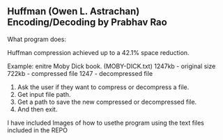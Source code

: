 ## Huffman (Owen L. Astrachan) Encoding/Decoding by Prabhav Rao 

What program does:

Huffman compression achieved up to a 42.1% space reduction.

Example:
enitre Moby Dick book. (MOBY-DICK.txt)
1247kb - original size
722kb - compressed file
1247 - decompressed file

1. Ask the user if they want to compress or decompress a file.  
2. Get input file path.
3. Get a path to save the new compressed or decompressed file.
4. And then exit.

I have included Images of how to usethe  program using the text files included in the REPO 
